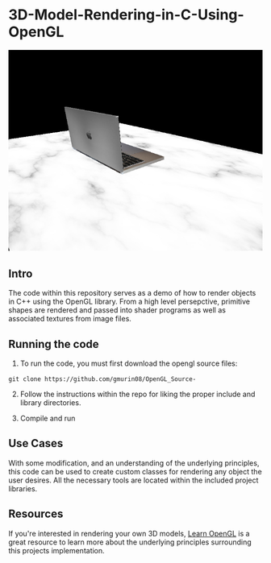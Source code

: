 # 3D-Model-Rendering-in-C-Using-OpenGL

![alt text](./Source/assets/demo.png "Title")

## Intro

The code within this repository serves as a demo of how to render objects in C++ using the OpenGL library. From a high level persepctive, primitive shapes are rendered and passed into shader programs as well as associated textures from image files. 

## Running the code

1. To run the code, you must first download the opengl source files:

```
git clone https://github.com/gmurin08/OpenGL_Source-
```

2. Follow the instructions within the repo for liking the proper include and library directories.

3. Compile and run

## Use Cases

With some modification, and an understanding of the underlying principles, this code can be used to create custom classes for rendering any object the user desires. All the necessary tools are located within the included project libraries. 

## Resources

If you're interested in rendering your own 3D models, [Learn OpenGL](https://learnopengl.com/Introduction) is a great resource to learn more about the underlying principles surrounding this projects implementation. 

